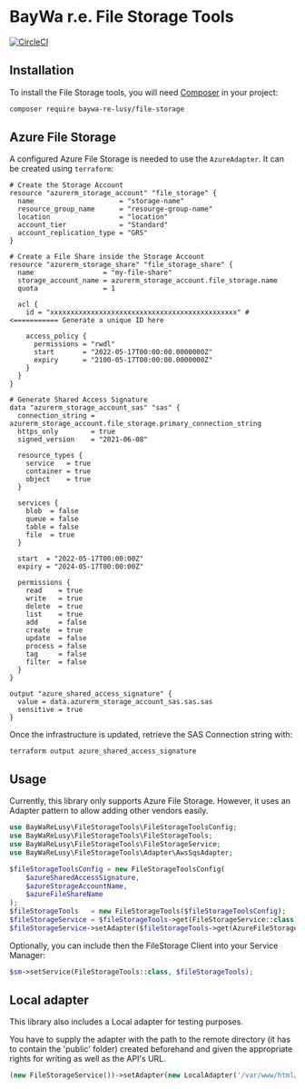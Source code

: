 BayWa r.e. File Storage Tools
=============================

[![CircleCI](https://circleci.com/gh/baywa-re-lusy/file-storage/tree/main.svg?style=svg)](https://circleci.com/gh/baywa-re-lusy/file-storage/tree/main)

## Installation

To install the File Storage tools, you will need [Composer](http://getcomposer.org/) in your project:

```bash
composer require baywa-re-lusy/file-storage
```

## Azure File Storage

A configured Azure File Storage is needed to use the `AzureAdapter`. It can be created using `terraform`:
```hcl
# Create the Storage Account
resource "azurerm_storage_account" "file_storage" {
  name                     = "storage-name"
  resource_group_name      = "resourge-group-name"
  location                 = "location"
  account_tier             = "Standard"
  account_replication_type = "GRS"
}

# Create a File Share inside the Storage Account
resource "azurerm_storage_share" "file_storage_share" {
  name                 = "my-file-share"
  storage_account_name = azurerm_storage_account.file_storage.name
  quota                = 1

  acl {
    id = "xxxxxxxxxxxxxxxxxxxxxxxxxxxxxxxxxxxxxxxxxxxxxx" # <=========== Generate a unique ID here

    access_policy {
      permissions = "rwdl"
      start       = "2022-05-17T00:00:00.0000000Z"
      expiry      = "2100-05-17T00:00:00.0000000Z"
    }
  }
}

# Generate Shared Access Signature
data "azurerm_storage_account_sas" "sas" {
  connection_string = azurerm_storage_account.file_storage.primary_connection_string
  https_only        = true
  signed_version    = "2021-06-08"

  resource_types {
    service   = true
    container = true
    object    = true
  }

  services {
    blob  = false
    queue = false
    table = false
    file  = true
  }

  start  = "2022-05-17T00:00:00Z"
  expiry = "2024-05-17T00:00:00Z"

  permissions {
    read    = true
    write   = true
    delete  = true
    list    = true
    add     = false
    create  = true
    update  = false
    process = false
    tag     = false
    filter  = false
  }
}

output "azure_shared_access_signature" {
  value = data.azurerm_storage_account_sas.sas.sas
  sensitive = true
}
```

Once the infrastructure is updated, retrieve the SAS Connection string with:
```shell
terraform output azure_shared_access_signature
```

## Usage

Currently, this library only supports Azure File Storage. However, it uses an Adapter pattern to allow adding other vendors easily.

```php
use BayWaReLusy\FileStorageTools\FileStorageToolsConfig;
use BayWaReLusy\FileStorageTools\FileStorageTools;
use BayWaReLusy\FileStorageTools\FileStorageService;
use BayWaReLusy\FileStorageTools\Adapter\AwsSqsAdapter;

$fileStorageToolsConfig = new FileStorageToolsConfig(
    $azureSharedAccessSignature,
    $azureStorageAccountName,
    $azureFileShareName
);
$fileStorageTools   = new FileStorageTools($fileStorageToolsConfig);
$fileStorageService = $fileStorageTools->get(FileStorageService::class);
$fileStorageService->setAdapter($fileStorageTools->get(AzureFileStorageAdapter::class));
```

Optionally, you can include then the FileStorage Client into your Service Manager:

```php
$sm->setService(FileStorageTools::class, $fileStorageTools);
```

## Local adapter

This library also includes a Local adapter for testing purposes.

You have to supply the adapter with the path to the remote directory (it has to contain the 'public' folder) 
created beforehand and given the appropriate rights for writing as well as the API's URL.

```php
(new FileStorageService())->setAdapter(new LocalAdapter('/var/www/html/public/remote', 'https://my-api.api-url.com'));
```

